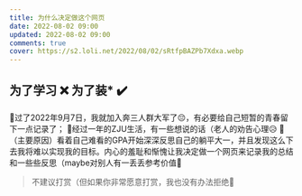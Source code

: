 ```yaml
---
title: 为什么决定做这个网页
date: 2022-08-02 09:00
updated: 2022-08-02 09:00
comments: true
cover: https://s2.loli.net/2022/08/02/sRtfpBAZPb7Xdxa.webp
---
```


为了学习 ❌
为了装*	 ✔️
---
💬过了2022年9月7日，我就加入奔三人群大军了😔，有必要给自己短暂的青春留下一点记录了；
💬经过一年的ZJU生活，有一些想说的话（老人的劝告心理😥
💬（主要原因）看着自己难看的GPA开始深深反思自己的躺平大一，并且发现这么下去我将难以实现我的目标。内心的羞耻和惭愧让我决定做一个网页来记录我的总结和一些些反思（maybe对别人有一丢丢参考价值👀

> 不建议打赏（但如果你非常愿意打赏，我也没有办法拒绝👀

